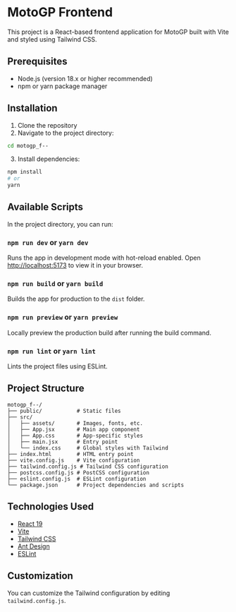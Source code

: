 # MotoGP Frontend

This project is a React-based frontend application for MotoGP built with Vite and styled using Tailwind CSS.

## Prerequisites

- Node.js (version 18.x or higher recommended)
- npm or yarn package manager

## Installation

1. Clone the repository
2. Navigate to the project directory:

```bash
cd motogp_f--
```

3. Install dependencies:

```bash
npm install
# or
yarn
```

## Available Scripts

In the project directory, you can run:

### `npm run dev` or `yarn dev`

Runs the app in development mode with hot-reload enabled.
Open [http://localhost:5173](http://localhost:5173) to view it in your browser.

### `npm run build` or `yarn build`

Builds the app for production to the `dist` folder.

### `npm run preview` or `yarn preview`

Locally preview the production build after running the build command.

### `npm run lint` or `yarn lint`

Lints the project files using ESLint.

## Project Structure

```
motogp_f--/
├── public/           # Static files
├── src/
│   ├── assets/       # Images, fonts, etc.
│   ├── App.jsx       # Main app component
│   ├── App.css       # App-specific styles
│   ├── main.jsx      # Entry point
│   └── index.css     # Global styles with Tailwind
├── index.html        # HTML entry point
├── vite.config.js    # Vite configuration
├── tailwind.config.js # Tailwind CSS configuration
├── postcss.config.js # PostCSS configuration
├── eslint.config.js  # ESLint configuration
└── package.json      # Project dependencies and scripts
```

## Technologies Used

- [React 19](https://react.dev/)
- [Vite](https://vitejs.dev/)
- [Tailwind CSS](https://tailwindcss.com/)
- [Ant Design](https://ant.design/)
- [ESLint](https://eslint.org/)

## Customization

You can customize the Tailwind configuration by editing `tailwind.config.js`.
